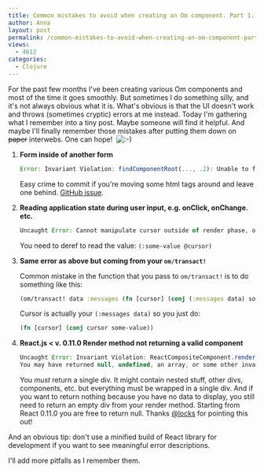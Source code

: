```yaml
---
title: Common mistakes to avoid when creating an Om component. Part 1.
author: Anna
layout: post
permalink: /common-mistakes-to-avoid-when-creating-an-om-component-part-1/
views:
  - 4612
categories:
  - Clojure
---
```

For the past few months I've been creating various Om components and most of the time it goes smoothly. But sometimes I do something silly, and it's not always obvious what it is. What's obvious is that the UI doesn't work and throws (sometimes cryptic) errors at me instead. Today I'm gathering what I remember into a tiny post. Maybe someone will find it helpful. And maybe I'll finally remember those mistakes after putting them down on <del>paper</del> interwebs. One can hope!  <img src="http://annapawlicka.com/wp-includes/images/smilies/icon_smile.gif" alt=":-)" class="wp-smiley" />

1. <strong>Form inside of another form</strong>

    ```JavaScript
    Error: Invariant Violation: findComponentRoot(..., .2): Unable to find element. This probably means the DOM was unexpectedly mutated (e.g., by the browser), usually due to forgetting a <tbody> when using tables or nesting <p> or <a> tags. Try inspecting the child nodes of the element with React ID
    ```
    
    Easy crime to commit if you're moving some html tags around and leave one behind. [GitHub issue](https://github.com/facebook/react/issues/1665).
      
2. <strong>Reading application state during user input, e.g. onClick, onChange. etc.</strong>

    ```JavaScript
    Uncaught Error: Cannot manipulate cursor outside of render phase, only om.core/transact!, om.core/update!, and cljs.core/deref operations allowed.
    ```
   
    You need to deref to read the value: `(:some-value @cursor)`
          
3. <strong>Same error as above but coming from your `om/transact!`</strong>

    Common mistake in the function that you pass to `om/transact!` is to do something like this:
    
    ```clojure
    (om/transact! data :messages (fn [cursor] (conj (:messages data) some-value))
    ```
    
    Cursor is actually your `(:messages data)` so you just do:
    
    ```clojure
    (fn [cursor] (conj cursor some-value))
    ```
4. <strong>React.js < v. 0.11.0 Render method not returning a valid component</strong>

    ```JavaScript
    Uncaught Error: Invariant Violation: ReactCompositeComponent.render(): A valid ReactComponent must be returned. 
    You may have returned null, undefined, an array, or some other invalid object.
    ```
    You *must* return a single div. It might contain nested stuff, other divs, components, etc. but everything must be wrapped in a single div.
    And if you want to return nothing because you have no data to display, you still need to return an empty div from your render method.
    Starting from React 0.11.0 you are free to return null. Thanks <a href="https://twitter.com/locks">@locks</a> for pointing this out!</li> </ol>
              

 And an obvious tip: don't use a minified build of React library for development if you want to see meaningful error descriptions.
 
 I'll add more pitfalls as I remember them.
